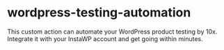 # wordpress-testing-automation
This custom action can automate your WordPress product testing by 10x. Integrate it with your InstaWP account and get going within minutes.

